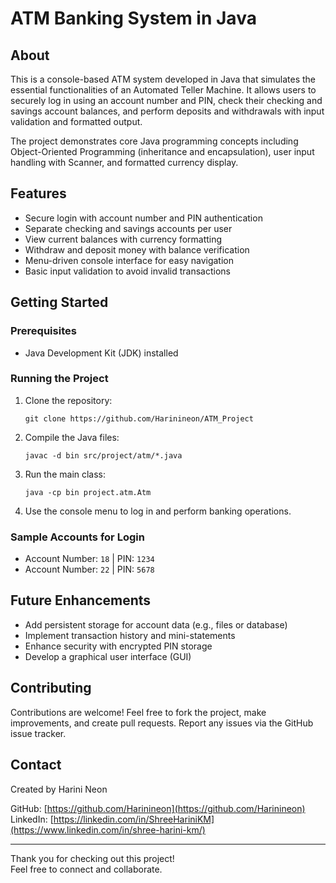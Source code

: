 # ATM Banking System in Java

## About
This is a console-based ATM system developed in Java that simulates the essential functionalities of an Automated Teller Machine. It allows users to securely log in using an account number and PIN, check their checking and savings account balances, and perform deposits and withdrawals with input validation and formatted output.

The project demonstrates core Java programming concepts including Object-Oriented Programming (inheritance and encapsulation), user input handling with Scanner, and formatted currency display.

## Features
- Secure login with account number and PIN authentication
- Separate checking and savings accounts per user
- View current balances with currency formatting
- Withdraw and deposit money with balance verification
- Menu-driven console interface for easy navigation
- Basic input validation to avoid invalid transactions

## Getting Started

### Prerequisites
- Java Development Kit (JDK) installed

### Running the Project
1. Clone the repository:
   ```
   git clone https://github.com/Harinineon/ATM_Project
   ```
2. Compile the Java files:
   ```
   javac -d bin src/project/atm/*.java
   ```
3. Run the main class:
   ```
   java -cp bin project.atm.Atm
   ```
4. Use the console menu to log in and perform banking operations.

### Sample Accounts for Login
- Account Number: `18` | PIN: `1234`
- Account Number: `22` | PIN: `5678`

## Future Enhancements
- Add persistent storage for account data (e.g., files or database)
- Implement transaction history and mini-statements
- Enhance security with encrypted PIN storage
- Develop a graphical user interface (GUI)

## Contributing
Contributions are welcome! Feel free to fork the project, make improvements, and create pull requests. Report any issues via the GitHub issue tracker.

## Contact
Created by Harini Neon

GitHub: [https://github.com/Harinineon](https://github.com/Harinineon)  
LinkedIn: [https://linkedin.com/in/ShreeHariniKM](https://www.linkedin.com/in/shree-harini-km/)

---

Thank you for checking out this project!  
Feel free to connect and collaborate.
